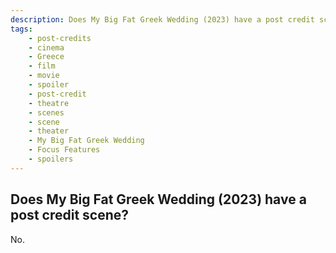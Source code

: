 ```yaml
---
description: Does My Big Fat Greek Wedding (2023) have a post credit scene?
tags: 
    - post-credits
    - cinema
    - Greece
    - film
    - movie
    - spoiler
    - post-credit
    - theatre
    - scenes
    - scene
    - theater
    - My Big Fat Greek Wedding
    - Focus Features
    - spoilers
---
```


## Does My Big Fat Greek Wedding (2023) have a post credit scene?

No.
